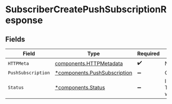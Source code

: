 # SubscriberCreatePushSubscriptionResponse


## Fields

| Field                                                                       | Type                                                                        | Required                                                                    | Description                                                                 |
| --------------------------------------------------------------------------- | --------------------------------------------------------------------------- | --------------------------------------------------------------------------- | --------------------------------------------------------------------------- |
| `HTTPMeta`                                                                  | [components.HTTPMetadata](../../models/components/httpmetadata.md)          | :heavy_check_mark:                                                          | N/A                                                                         |
| `PushSubscription`                                                          | [*components.PushSubscription](../../models/components/pushsubscription.md) | :heavy_minus_sign:                                                          | OK                                                                          |
| `Status`                                                                    | [*components.Status](../../models/components/status.md)                     | :heavy_minus_sign:                                                          | INVALID_ARGUMENT: The request was not well formed.                          |